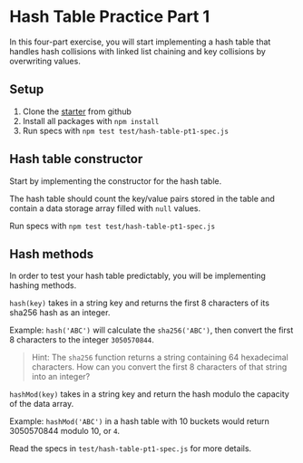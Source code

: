 # Hash Table Practice Part 1

In this four-part exercise, you will start implementing a hash table that
handles hash collisions with linked list chaining and key collisions by
overwriting values.

## Setup

1. Clone the [starter] from github
2. Install all packages with `npm install`
3. Run specs with `npm test test/hash-table-pt1-spec.js`

## Hash table constructor

Start by implementing the constructor for the hash table.

The hash table should count the key/value pairs stored in the table and
contain a data storage array filled with `null` values.

Run specs with `npm test test/hash-table-pt1-spec.js`

## Hash methods

In order to test your hash table predictably, you will be implementing hashing
methods.

`hash(key)` takes in a string key and returns the first 8 characters of
its sha256 hash as an integer.

Example: `hash('ABC')` will calculate the `sha256('ABC')`, then convert
the first 8 characters to the integer `3050570844`.

> Hint: The `sha256` function returns a string containing 64 hexadecimal
> characters. How can you convert the first 8 characters of that string into
> an integer?

`hashMod(key)` takes in a string key and return the hash modulo the capacity
of the data array.

Example: `hashMod('ABC')` in a hash table with 10 buckets would return
3050570844 modulo 10, or `4`.

Read the specs in `test/hash-table-pt1-spec.js` for more details.

[starter]: https://github.com/appacademy-starters/hash-tables-practice